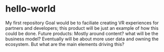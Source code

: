 # hello-world
My first repository
Goal would be to faciliate creating VR experiences for partners and developers; this product will be just an example of how this could be done. 
Future products: Mostly around content? what will be the business model? Eventually will be about more user data and owning the ecosystem. But what are the main elements driving this? 

